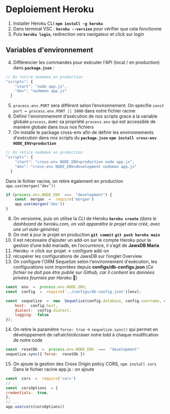 # Deploiement Heroku
1. Installer Heroku CLI **`npm install -g heroku`**
2. Dans terminal VSC : **`heroku --version`** pour vérifier que cela fonctionne 
3. Puis **`heroku login`**, redirection vers navigateur et click sur login

## Variables d'environnement
4. Différencier les commandes pour exécuter l'API (local / en production) dans **`package.json`** : 
```js
// On retire nodemon en production
"scripts": {
    "start": "node app.js",
    "dev": "nodemon app.js"
  }
```
5.  `process.env.PORT` sera différent selon l’environnement. On spécifie `const port = process.env.PORT || 5000` dans notre fichier racine
6. Définir l'environnement d'exécution de nos scripts grace à la variable globale `process`, avec sa propriété `process.env` qui est accessible de manière globale dans tous nos fichiers
7. On installe le package cross-env afin de définir les environnements d'exécution dans nos scripts du **`package.json`** **`npm install cross-env`** **`NODE_ENV=production`**

```js
// On retire nodemon en production
"scripts": {
    "start": "cross-env NODE_ENV=production node app.js",
    "dev": "cross-env NODE_ENV=development nodemon app.js"
  }
```

Dans le fichier racine, on retire également en production `app.use(morgan(’dev’))`
```js
if (process.env.NODE_ENV  ===  "development") {
	const  morgan  =  require('morgan')
	app.use(morgan('dev'))
}
```

8.  On versionne, puis on utilise la CLI de Heroku  **`heroku create`** *(dans le dashboard de heroku.com, on voit apparaître le projet ainsi créé, avec une url auto-générée)*
9. On met à jour le projet en production  **`git commit`** **`git push heroku main`** 
10.  Il est nécessaire d’ajouter un add-on sur le compte Heroku pour la gestion d’une bdd mariadb, en l’occurrence, il s’agit de **JawsDB Maria**
11.  Heroku → click sur projet → configure add-on
12.  récupérer les configurations de JawsDB sur l’onglet Overview
13.  On configure l'ORM Sequelize selon l'environnement d'exécution, les configurations sont importées depuis **configs/db-configs.json** (*Ce fichier ne doit pas être publié sur Github, car il contient les données privées fournies par Heroku* 🤫)

```js
const  env  =  process.env.NODE_ENV;
const  config  =  require('../configs/db-config.json')[env];

const  sequelize  =  new  Sequelize(config.database, config.username, config.password, {
	host:  config.host,
	dialect:  config.dialect,
	logging:  false
});
```

14.  On retire le paramètre `force: true` → `sequelize.sync()` qui permet en développement de rafraîchir/écraser notre bdd à chaque modification de notre code
```js
const  resetDb  =  process.env.NODE_ENV  ===  "development"
sequelize.sync({ force:  resetDb })
```
15.  On ajoute la gestion des Cross Origin policy CORS, `npm install cors`
Dans le fichier racine app.js : on ajoute 
```js
const  cors  =  require('cors')
// ...
const  corsOptions  = {
credentials:  true,
};
// ...
app.use(cors(corsOptions))
```